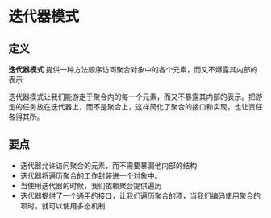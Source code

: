 # 迭代器模式
## 定义
**迭代器模式** 提供一种方法顺序访问聚合对象中的各个元素，而又不爆露其内部的表示

迭代器模式让我们能游走于聚合内的每一个元素，而又不暴露其内部的表示。把游走的任务放在迭代器上，而不是聚合上，这样简化了聚合的接口和实现，也让责任各得其所。

## 要点
 - 迭代器允许访问聚合的元素，而不需要暴漏他内部的结构
 - 迭代器将遍历聚合的工作封装进一个对象中。
 - 当使用迭代器的时候，我们依赖聚合提供遍历
 - 迭代器提供了一个通用的接口，让我们遍历聚合的项，当我们编码使用聚合的项时，就可以使用多态机制
 